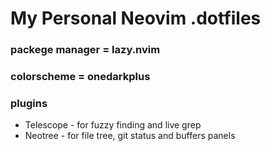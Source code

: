# My Personal Neovim .dotfiles
### packege manager = lazy.nvim
### colorscheme = onedarkplus
### plugins
* Telescope - for fuzzy finding and live grep
* Neotree - for file tree, git status and buffers panels

